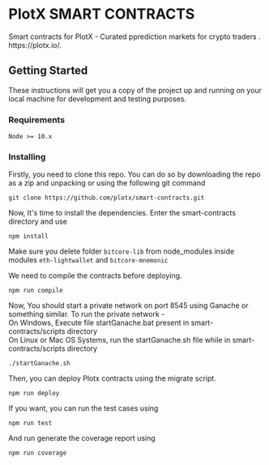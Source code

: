 
<h1><a id="PLOTX"></a>PlotX SMART CONTRACTS</h1>
<p>Smart contracts for PlotX - Curated pprediction markets for crypto traders . https://plotx.io/.</p>


## Getting Started

These instructions will get you a copy of the project up and running on your local machine for development and testing purposes. 


### Requirements
```
Node >= 10.x
```


### Installing
Firstly, you need to clone this repo. You can do so by downloading the repo as a zip and unpacking or using the following git command

```
git clone https://github.com/plotx/smart-contracts.git
```

Now, It's time to install the dependencies. Enter the smart-contracts directory and use

```
npm install
```
Make sure you delete folder `bitcore-lib` from node_modules inside modules `eth-lightwallet` and `bitcore-mnemonic`

We need to compile the contracts before deploying.
```
npm run compile
```
Now, You should start a private network on port 8545 using Ganache or something similar. To run the private network - </br>
On Windows, Execute file startGanache.bat present in smart-contracts/scripts directory </br>
On Linux or Mac OS Systems, run the startGanache.sh file while in smart-contracts/scripts directory
```
./startGanache.sh
```
  
Then, you can deploy Plotx contracts using the migrate script. 
```
npm run deploy
```
If you want, you can run the test cases using
```
npm run test
```
And run generate the coverage report using
```
npm run coverage
```